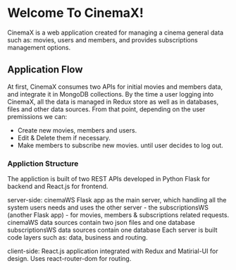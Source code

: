 # Welcome To CinemaX!

CinemaX is a web application created for managing a cinema general data such as: movies, users and members, and provides subscriptions management options.


## Application Flow

At first, CinemaX consumes two APIs for initial movies and members data, and integrate it in MongoDB collections.
By the time a user logging into CinemaX, all the data is managed in Redux store as well as in databases, files and other data sources.
From that point, depending on the user premissions we can: 
- Create new movies, members and users.
- Edit & Delete them if necessary.
- Make members to subscribe new movies.
until user decides to log out.


### Appliction Structure

The appliction is built of two REST APIs developed in Python Flask for backend and React.js for frontend.

server-side:
cinemaWS Flask app as the main server, which handling all the system users needs and uses the other server - the subscriptionsWS (another Flask app) - for movies, members & subscriptions related requests.
cinemaWS data sources contain two json files and one database
subscriptionsWS data sources contain one database
Each server is built code layers such as: data, business and routing.

client-side:
React.js application integrated with Redux and Matirial-UI for design.
Uses react-router-dom for routing.